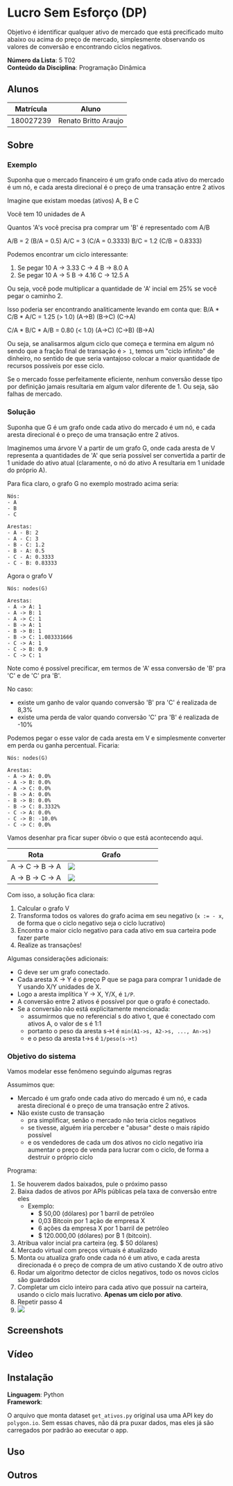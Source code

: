 # Lucro Sem Esforço (DP)

Objetivo é identificar qualquer ativo de mercado que está precificado muito abaixo ou acima do preço de mercado, simplesmente observando os valores de conversão e encontrando ciclos negativos.

**Número da Lista**: 5 T02<br>
**Conteúdo da Disciplina**: Programação Dinâmica<br>

## Alunos

| Matrícula | Aluno                |
| --------- | -------------------- |
| 180027239 | Renato Britto Araujo |

## Sobre 

### Exemplo

Suponha que o mercado financeiro é um grafo onde cada ativo do mercado é um nó, e cada aresta direcional é o preço de uma transação entre 2 ativos

Imagine que existam moedas (ativos) A, B e C

Você tem 10 unidades de A

Quantos 'A's você precisa pra comprar um 'B' é representado com A/B

A/B  =  2    (B/A = 0.5)
A/C  =  3    (C/A = 0.3333)
B/C  =  1.2  (C/B = 0.8333)

Podemos encontrar um ciclo interessante:
1. Se pegar 10 A -> 3.33 C -> 4 B -> 8.0 A 
2. Se pegar 10 A -> 5 B -> 4.16 C -> 12.5 A

Ou seja, você pode multiplicar a quantidade de 'A' incial em 25% se você pegar o caminho 2.

Isso poderia ser encontrando analiticamente levando em conta que:
 B/A   *  C/B   *   A/C    = 1.25 (> 1.0)
(A->B)   (B->C)    (C->A)

 C/A   *  B/C   *   A/B    = 0.80 (< 1.0)
(A->C)   (C->B)    (B->A)

Ou seja, se analisarmos algum ciclo que começa e termina em algum nó sendo que a fração final de transação é `> 1`, temos um "ciclo infinito" de dinheiro, no sentido de que seria vantajoso colocar a maior quantidade de recursos possíveis por esse ciclo.

Se o mercado fosse perfeitamente eficiente, nenhum conversão desse tipo por definição jamais resultaria em algum valor diferente de 1. Ou seja, são falhas de mercado.

### Solução

Suponha que G é um grafo onde cada ativo do mercado é um nó, e cada aresta direcional é o preço de uma transação entre 2 ativos.

Imaginemos uma árvore V a partir de um grafo G, onde cada aresta de V representa a quantidades de 'A' que seria possível ser convertida a partir de 1 unidade do ativo atual (claramente, o nó do ativo A resultaria em 1 unidade do próprio A).

Para fica claro, o grafo G no exemplo mostrado acima seria:

```
Nós: 
- A
- B
- C

Arestas:
- A - B: 2    
- A - C: 3    
- B - C: 1.2    
- B - A: 0.5
- C - A: 0.3333
- C - B: 0.83333
```

Agora o grafo V

```
Nós: nodes(G)

Arestas:
- A -> A: 1
- A -> B: 1
- A -> C: 1
- B -> A: 1
- B -> B: 1
- B -> C: 1.083331666
- C -> A: 1
- C -> B: 0.9
- C -> C: 1
```

Note como é possível precificar, em termos de 'A' essa conversão de 'B' pra 'C' e de 'C' pra 'B'.

No caso:
- existe um ganho de valor quando conversão 'B' pra 'C' é realizada de 8,3%
- existe uma perda de valor quando conversão 'C' pra 'B' é realizada de -10%

Podemos pegar o esse valor de cada aresta em V e simplesmente converter em perda ou ganha percentual. Ficaria:

```
Nós: nodes(G)

Arestas:
- A -> A: 0.0%
- A -> B: 0.0%
- A -> C: 0.0%
- B -> A: 0.0%
- B -> B: 0.0%
- B -> C: 8.3332%
- C -> A: 0.0%
- C -> B: -10.0%
- C -> C: 0.0%
```

Vamos desenhar pra ficar super óbvio o que está acontecendo aqui.

| Rota             | Grafo                                                                                         |
| ---------------- | --------------------------------------------------------------------------------------------- |
| A -> C -> B -> A | <div style="width:200px"><img src="figs/Screenshot%20from%202023-07-05%2010-56-05.png"></div> |
| A -> B -> C -> A | <div style="width:200px"><img src="figs/Screenshot%20from%202023-07-05%2011-00-07.png"></div> |

Com isso, a solução fica clara:
1. Calcular o grafo V
2. Transforma todos os valores do grafo acima em seu negativo (`x := - x`, de forma que o ciclo negativo seja o ciclo lucrativo)
3. Encontra o maior ciclo negativo para cada ativo em sua carteira pode fazer parte
4. Realize as transações!

Algumas considerações adicionais:
- G deve ser um grafo conectado.
- Cada aresta X -> Y é o preço P que se paga para comprar 1 unidade de Y usando X/Y unidades de X.
- Logo a aresta implítica Y -> X, Y/X, é `1/P`.
- A conversão entre 2 ativos é possível por que o grafo é conectado.
- Se a conversão não está explicitamente mencionada:
  - assumirmos que no referencial s do ativo t, que é conectado com ativos A, o valor de s é 1:1 
  - portanto o peso da aresta s->t é `min(A1->s, A2->s, ..., An->s)`
  - e o peso da aresta t->s é `1/peso(s->t)`

### Objetivo do sistema

Vamos modelar esse fenômeno seguindo algumas regras

Assumimos que:
- Mercado é um grafo onde cada ativo do mercado é um nó, e cada aresta direcional é o preço de uma transação entre 2 ativos. 
- Não existe custo de transação 
  - pra simplificar, senão o mercado não teria ciclos negativos
  - se tivesse, alguém iria perceber e "abusar" deste o mais rápido possível
  - e os vendedores de cada um dos ativos no ciclo negativo iria aumentar o preço de venda para lucrar com o ciclo, de forma a destruir o próprio ciclo
  
Programa:
1. Se houverem dados baixados, pule o próximo passo
2. Baixa dados de ativos por APIs públicas pela taxa de conversão entre eles
   - Exemplo:
     - $ 50,00 (dólares) por 1 barril de petróleo
     - 0,03 Bitcoin por 1 ação de empresa X
     - 6 ações da empresa X por 1 barril de petróleo
     - $ 120.000,00 (dólares) por ₿ 1 (bitcoin).
3. Atribua valor incial pra carteira (eg. $ 50 dólares)
4. Mercado virtual com preços virtuais é atualizado
5. Monta ou atualiza grafo onde cada nó é um ativo, e cada aresta direcionada é o preço de compra de um ativo custando X de outro ativo
6. Rodar um algoritmo detector de ciclos negativos, todo os novos ciclos são guardados
7. Completar um ciclo inteiro para cada ativo que possuir na carteira, usando o ciclo mais lucrativo. **Apenas um ciclo por ativo**.
8. Repetir passo 4
9. <div style="width:100px"><img src="figs/problem.jpg"></div>

## Screenshots

## Vídeo


## Instalação 
**Linguagem**: Python<br>
**Framework**: <br>

O arquivo que monta dataset `get_ativos.py` original usa uma API key do `polygon.io`.
Sem essas chaves, não dá pra puxar dados, mas eles já são carregados por padrão ao executar o app.

## Uso 


## Outros

